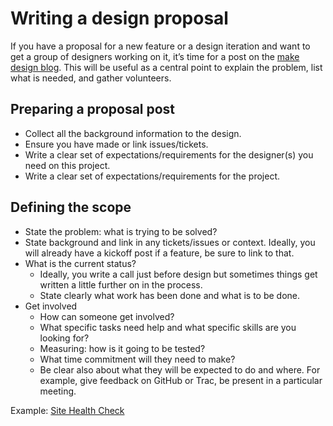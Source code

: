 # Writing a design proposal

If you have a proposal for a new feature or a design iteration and want to get a group of designers working on it, it’s time for a post on the [make design blog](make.wordpress.org/design). This will be useful as a central point to explain the problem, list what is needed, and gather volunteers.

## Preparing a proposal post

*   Collect all the background information to the design.
*   Ensure you have made or link issues/tickets.
*   Write a clear set of expectations/requirements for the designer(s) you need on this project.
*   Write a clear set of expectations/requirements for the project.

## Defining the scope

*   State the problem: what is trying to be solved?
*   State background and link in any tickets/issues or context. Ideally, you will already have a kickoff post if a feature, be sure to link to that.
*   What is the current status?
    *   Ideally, you write a call just before design but sometimes things get written a little further on in the process.
    *   State clearly what work has been done and what is to be done.
*   Get involved
    *   How can someone get involved?
    *   What specific tasks need help and what specific skills are you looking for?
    *   Measuring: how is it going to be tested?
    *   What time commitment will they need to make?
    *   Be clear also about what they will be expected to do and where. For example, give feedback on GitHub or Trac, be present in a particular meeting.

Example: [Site Health Check](https://make.wordpress.org/design/2019/01/16/call-for-design-site-health-check-project/)